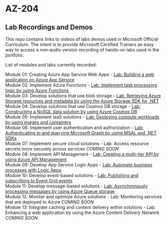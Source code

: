 # AZ-204


## Lab Recordings and Demos

This repo contains links to videos of labs demos used in Microsoft Official Curriculum.
The intent is to provide Microsoft Certified Trainers an easy way to access a non-audio version recording of hands-on labs used in the portfolio.

List of modules and labs currently recorded:


Module 01: Creating Azure App Service Web Apps -  [Lab: Building a web application on Azure App Service](https://wwlcontent.azureedge.net/moc/Exported/AZ-204\AZ204-Mod1.mp4)  
Module 02: Implement Azure Functions -  [Lab: Implement task processing logic by using Azure Functions](https://wwlcontent.azureedge.net/moc/Exported/AZ-204\AZ204-Mod2.mp4)  
Module 03: Develop solutions that use blob storage -  [Lab: Retrieving Azure Storage resources and metadata by using the Azure Storage SDK for .NET](https://wwlcontent.azureedge.net/moc/Exported/AZ-204\AZ204-Mod3.mp4)  
Module 04: Develop solutions that use Cosmos DB storage -  [Lab: Constructing a NoSQL data solution by using Azure Cosmos DB](https://wwlcontent.azureedge.net/moc/Exported/AZ-204\AZ204-Mod4.mp4)  
Module 05: Implement IaaS solutions -  [Lab: Deploying compute workloads by using images and containers](https://wwlcontent.azureedge.net/moc/Exported/AZ-204\AZ204-Mod5.mp4)  
Module 06: Implement user authentication and authorization -  [Lab: Authenticating to and querying Microsoft Graph by using MSAL and .NET SDKs](https://wwlcontent.azureedge.net/moc/Exported/AZ-204\AZ204-Mod6.mp4)  
Module 07: Implement secure cloud solutions -  Lab: Access resource secrets more securely across services _COMING SOON_  
Module 08: Implement API Management -  [Lab: Creating a multi-tier API by using Azure API Management](https://wwlcontent.azureedge.net/moc/Exported/AZ-204\AZ204-Mod8.mp4)  
Module 09: Develop App Service Logic Apps -  [Lab: Automate business processes with Logic Apps](https://wwlcontent.azureedge.net/moc/Exported/AZ-204\AZ204-Mod9.mp4)  
Module 10: Develop event-based solutions -  [Lab: Publishing and subscribing to Event Grid events](https://wwlcontent.azureedge.net/moc/Exported/AZ-204\AZ204-Mod10.mp4)  
Module 11: Develop message-based solutions -  [Lab: Asynchronously processing messages by using Azure Queue storage](https://wwlcontent.azureedge.net/moc/Exported/AZ-204\AZ204-Mod11.mp4)  
Module 12: Monitor and optimize Azure solutions -  Lab: Monitoring services that are deployed to Azure _COMING SOON_  
Module 13: Integrate caching and content delivery within solutions -  Lab: Enhancing a web application by using the Azure Content Delivery Network _COMING SOON_  



